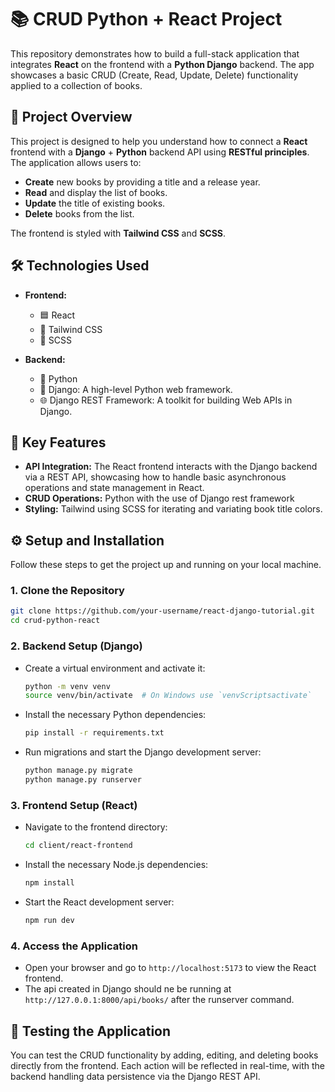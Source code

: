 # 📚 CRUD Python + React Project

 This repository demonstrates how to build a full-stack application that integrates **React** on the frontend with a **Python Django** backend. The app showcases a basic CRUD (Create, Read, Update, Delete) functionality applied to a collection of books.
 
## 🚀 Project Overview

This project is designed to help you understand how to connect a **React** frontend with a **Django** + **Python** backend API using **RESTful principles**. The application allows users to:

- **Create** new books by providing a title and a release year.
- **Read** and display the list of books.
- **Update** the title of existing books.
- **Delete** books from the list.

The frontend is styled with **Tailwind CSS** and **SCSS**.

## 🛠️ Technologies Used

- **Frontend:**
  - 🟦 React
  - 🎨 Tailwind CSS
  - 💅 SCSS

- **Backend:**
  - 🐍 Python
  - 🦄 Django: A high-level Python web framework.
  - 🌐 Django REST Framework: A toolkit for building Web APIs in Django.

## 🎯 Key Features

- **API Integration:** The React frontend interacts with the Django backend via a REST API, showcasing how to handle basic asynchronous operations and state management in React.
- **CRUD Operations:** Python with the use of Django rest framework
- **Styling:** Tailwind using SCSS for iterating and variating book title colors.

## ⚙️ Setup and Installation

Follow these steps to get the project up and running on your local machine.

### 1. Clone the Repository

```bash
git clone https://github.com/your-username/react-django-tutorial.git
cd crud-python-react
```

### 2. Backend Setup (Django)

- Create a virtual environment and activate it:

  ```bash
  python -m venv venv
  source venv/bin/activate  # On Windows use `venvScriptsactivate`
  ```

- Install the necessary Python dependencies:

  ```bash
  pip install -r requirements.txt
  ```

- Run migrations and start the Django development server:

  ```bash
  python manage.py migrate
  python manage.py runserver
  ```
  
### 3. Frontend Setup (React)

- Navigate to the frontend directory:

  ```bash
  cd client/react-frontend
  ```

- Install the necessary Node.js dependencies:

  ```bash
  npm install
  ```

- Start the React development server:

  ```bash
  npm run dev
  ```

### 4. Access the Application

- Open your browser and go to `http://localhost:5173` to view the React frontend.
- The api created in Django should ne be running at `http://127.0.0.1:8000/api/books/` after the runserver command.

## 🧪 Testing the Application

You can test the CRUD functionality by adding, editing, and deleting books directly from the frontend. Each action will be reflected in real-time, with the backend handling data persistence via the Django REST API.
